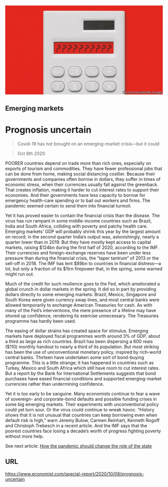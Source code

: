 ![](./images/20201010_SRD005_1.jpg)

## Emerging markets

# Prognosis uncertain

> Covid-19 has not brought on an emerging-market crisis—but it could

> Oct 8th 2020

POORER countries depend on trade more than rich ones, especially on exports of tourism and commodities. They have fewer professional jobs that can be done from home, making social distancing costlier. Because their governments and companies often borrow in dollars, they suffer in times of economic stress, when their currencies usually fall against the greenback. That creates inflation, making it harder to cut interest rates to support their economies. And their governments have less capacity to borrow for emergency health-care spending or to bail out workers and firms. The pandemic seemed certain to send them into financial turmoil.

Yet it has proved easier to contain the financial crisis than the disease. The virus has run rampant in some middle-income countries such as Brazil, India and South Africa, colliding with poverty and patchy health care. Emerging markets’ GDP will probably shrink this year by the largest amount on record; in the second quarter India’s output was, astonishingly, nearly a quarter lower than in 2019. But they have mostly kept access to capital markets, raising $124bn during the first half of 2020, according to the IMF. Their currencies and foreign-exchange reserves have been under less pressure than during the financial crisis, the “taper tantrum” of 2013 or the sell-off in 2018. The IMF has lent $89bn to countries in financial distress—a lot, but only a fraction of its $1trn firepower that, in the spring, some warned might run out.

Much of the credit for such resilience goes to the Fed, which ameliorated a global crunch in dollar markets in the spring. It did so in part by providing dollars directly to some emerging markets: Brazil, Mexico, Singapore and South Korea were given currency swap lines, and most central banks were allowed temporarily to exchange American Treasuries for cash. As with many of the Fed’s interventions, the mere presence of a lifeline may have shored up confidence, rendering its exercise unnecessary. The Treasuries programme has hardly been used.

The easing of dollar strains has created space for stimulus. Emerging markets have deployed fiscal programmes worth around 3% of GDP, about a third as large as rich countries. Brazil has been dispersing a 600 reais ($110) monthly handout to nearly a third of its population. But most striking has been the use of unconventional monetary policy, inspired by rich-world central banks. Thirteen have undertaken some sort of bond-buying programme. This is a little strange; it has happened in countries such as Turkey, Mexico and South Africa which still have room to cut interest rates. But a report by the Bank for International Settlements suggests that bond purchases have eased financial conditions and supported emerging-market currencies rather than undermining confidence.

Yet it is too early to be sanguine. Many economists continue to fear a wave of sovereign- and corporate-bond defaults and possible funding crises in some big emerging markets. Their experiments with unconventional policy could yet turn sour. Or the virus could continue to wreak havoc. “History shows that it is not unusual that countries can keep borrowing even when default risk is high,” warn Jeremy Bulow, Carmen Reinhart, Kenneth Rogoff and Christoph Trebesch in a recent article. And the IMF says that the poorest countries face losing a decade’s worth of progress fighting poverty without more help.

See next article: [How the pandemic should change the role of the state](https://www.economist.com//special-report/2020/10/08/the-right-kind-of-recovery)

## URL

https://www.economist.com/special-report/2020/10/08/prognosis-uncertain
